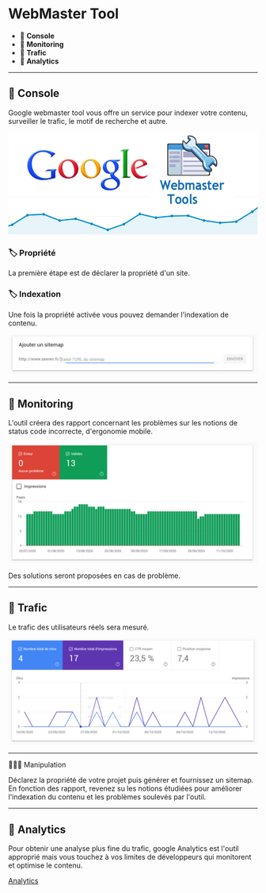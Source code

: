 # WebMaster Tool

*  🔖 **Console**
*  🔖 **Monitoring**
*  🔖 **Trafic**
*  🔖 **Analytics**

___

## 📑 Console

Google webmaster tool vous offre un service pour indexer votre contenu, surveiller le trafic, le motif de recherche et autre.

![image](https://raw.githubusercontent.com/seeren-training/WebMastering/master/wiki/resources/console.jpg)

### 🏷️ **Propriété**

La première étape est de déclarer la propriété d'un site.

### 🏷️ **Indexation**

Une fois la propriété activée vous pouvez demander l'indexation de contenu.

![image](https://raw.githubusercontent.com/seeren-training/WebMastering/master/wiki/resources/tool-sitemap.png)

___

## 📑 Monitoring

L'outil créera des rapport concernant les problèmes sur les notions de status code incorrecte, d'ergonomie mobile.

![image](https://raw.githubusercontent.com/seeren-training/WebMastering/master/wiki/resources/tool-monitoring.png)

Des solutions seront proposées en cas de problème.

___

## 📑 Trafic

Le trafic des utilisateurs réels sera mesuré.

![image](https://raw.githubusercontent.com/seeren-training/WebMastering/master/wiki/resources/trafic.png)

___

👨🏻‍💻 Manipulation

Déclarez la propriété de votre projet puis générer et fournissez un sitemap. En fonction des rapport, revenez su les notions étudiées pour améliorer l'indexation du contenu et les problèmes soulevés par l'outil.

___

## 📑 Analytics

Pour obtenir une analyse plus fine du trafic, google Analytics est l'outil approprié mais vous touchez à vos limites de développeurs qui monitorent et optimise le contenu.

[Analytics](https://analytics.google.com/analytics/web/)